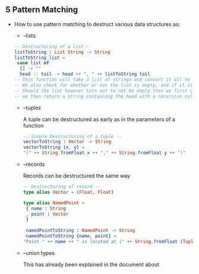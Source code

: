 ## 5 Pattern Matching

* How to use pattern matching to destruct various data structures as:

  * –lists

   ```elm
   -- Destructuring of a list --
   listToString : List String -> String
   listToString list =
    case list of
     [] -> ""
     head :: tail -> head ++ ", " ++ listToString tail
   -- This function will take a list of strings and convert it all to a string, --
   -- We also check for whether or not the list is empty, and if it is we make it return an empty string. --
   -- Should the list however turn out to not be empty then we first check if the list has a head and a tail, --
   -- we then return a string containing the head with a recursive call towards the tail of the list --
   ```

  * –tuples

    A tuple can be destructured as early as in the parameters of a function
    
    ```elm
    -- Simple Destructuring of a tuple --
    vectorToString : Vector -> String
    vectorToString (x, y) =
    "(" ++ String.fromFloat x ++ "," ++ String.fromFloat y ++ ")"
    ```

  * –records

    Records can be destructured the same way
    
    ```elm
    -- Destructuring of record --
    type alias Vector = (Float, Float)

    type alias NamedPoint =
     { name : String
     , point : Vector
     }
     
     namedPointToString : NamedPoint -> String
     namedPointToString {name, point} =
    "Point " ++ name ++ " is located at (" ++ String.fromFloat (Tuple.first point) ++ "," ++ String.fromFloat (Tuple.second point) ++ ")"
    ```

  * –union types

    This has already been explained in the document about 
